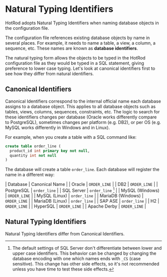 # Natural Typing Identifiers

HotRod adopts Natural Typing Identifiers when naming database objects in the configuration file.

The configuration file references existing database objects by name in several places. For example,
it needs to name a table, a view, a column, a sequence, etc. These names are known as **database identifiers**.

The natural typing form allows the objects to be typed in the HotRod configuration file
as they would be typed in a SQL statement, giving preference to lower case typing. Let's look at canonical
identifiers first to see how they differ from natural identifiers.

## Canonical Identifiers

Canonical Identifiers correspond to the internal official name each database assigns to a database object. This applies to all
database objects such as tables, views, columns, sequences, constraints, etc. The logic to search for these
identifiers changes per database (Oracle works differently compare to PostgreSQL), sometimes changes per platform (e.g. DB2), 
or per OS (e.g. MySQL works differently in Windows and in Linux).

For example, when you create a table with a SQL command like:

```sql
create table order_line (
  product_id int primary key not null,
  quantity int not null
)
```

The database will create a table `order_line`. Each database will register the name in a different way:

| Database | Canonical Name |
| Oracle | `ORDER_LINE` |
| DB2 | `ORDER_LINE` |
| PostgreSQL | `order_line` |
| SQL Server | `order_line` [^1] |
| MySQL (Windows) | `ORDER_LINE` |
| MySQL (Linux) | `order_line` |
| MariaDB (Windows) | `ORDER_LINE` |
| MariaDB (Linux) | `order_line` |
| SAP ASE | `order_line` |
| H2 | `ORDER_LINE` |
| HyperSQL | `ORDER_LINE` |
| Apache Derby | `ORDER_LINE` |

[^1]: The default settings of SQL Server don't differentiate between lower and upper case identifiers. This behavior can be changed
by changing the database encoding with one which names ends with `_CS` (case sensitive). This change has other side effects, so it's
not recommended unless you have time to test these side effects.



## Natural Typing Identifiers

Natural Typing Identifiers differ from Canonical Identifiers. 

